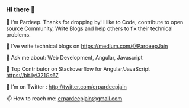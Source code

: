 ### Hi there 👋

🔭 I’m Pardeep. Thanks for dropping by! I like to Code, contribute to open source Community, Write Blogs and help others to fix their technical problems.

🌱 I’ve write technical blogs on https://medium.com/@PardeepJain

💬 Ask me about: Web Development, Angular, Javascript

👯 Top Contributor on Stackoverflow for Angular/JavaScript https://bit.ly/321Gs67

🤔 I’m on Twitter : http://twitter.com/erpardeepjain

📫 How to reach me: erpardeepjain@gmail.com
